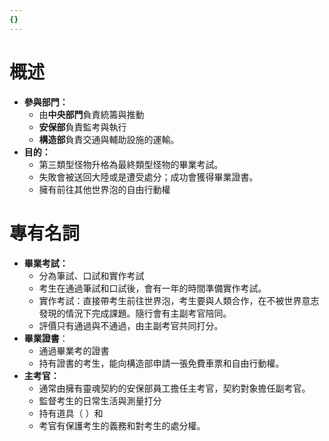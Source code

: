 ```yaml
---
{}
---
```

# 概述

- **參與部門：**
    - 由**中央部門**負責統籌與推動
    - **安保部**負責監考與執行
    - **構造部**負責交通與輔助設施的運輸。
- **目的：**
    - 第三類型怪物升格為最終類型怪物的畢業考試。
    - 失敗會被送回大陸或是遭受處分；成功會獲得畢業證書。
    - 擁有前往其他世界泡的自由行動權

# 專有名詞

- **畢業考試：**
    - 分為筆試、口試和實作考試
    - 考生在通過筆試和口試後，會有一年的時間準備實作考試。
    - 實作考試：直接帶考生前往世界泡，考生要與人類合作，在不被世界意志發現的情況下完成課題。隨行會有主副考官陪同。
    - 評價只有通過與不通過，由主副考官共同打分。
- **畢業證書**：
    - 通過畢業考的證書
    - 持有證書的考生，能向構造部申請一張免費車票和自由行動權。
- **主考官：**
    - 通常由擁有靈魂契約的安保部員工擔任主考官，契約對象擔任副考官。
    - 監督考生的日常生活與測量打分
    - 持有道具（ ）和
    - 考官有保護考生的義務和對考生的處分權。